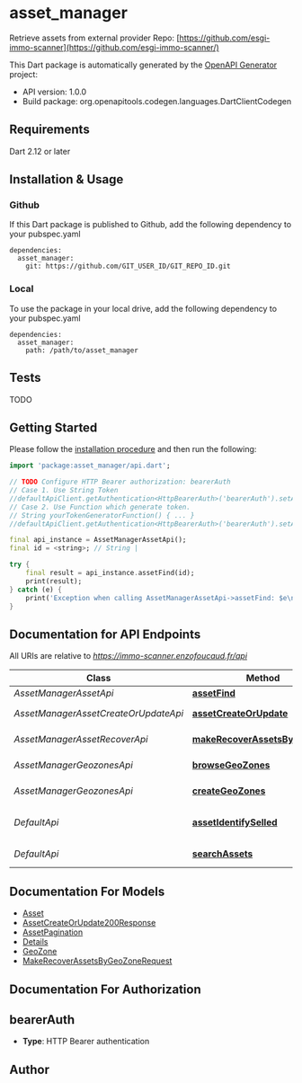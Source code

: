 # asset_manager
Retrieve assets from external provider
Repo: [https://github.com/esgi-immo-scanner](https://github.com/esgi-immo-scanner/)

This Dart package is automatically generated by the [OpenAPI Generator](https://openapi-generator.tech) project:

- API version: 1.0.0
- Build package: org.openapitools.codegen.languages.DartClientCodegen

## Requirements

Dart 2.12 or later

## Installation & Usage

### Github
If this Dart package is published to Github, add the following dependency to your pubspec.yaml
```
dependencies:
  asset_manager:
    git: https://github.com/GIT_USER_ID/GIT_REPO_ID.git
```

### Local
To use the package in your local drive, add the following dependency to your pubspec.yaml
```
dependencies:
  asset_manager:
    path: /path/to/asset_manager
```

## Tests

TODO

## Getting Started

Please follow the [installation procedure](#installation--usage) and then run the following:

```dart
import 'package:asset_manager/api.dart';

// TODO Configure HTTP Bearer authorization: bearerAuth
// Case 1. Use String Token
//defaultApiClient.getAuthentication<HttpBearerAuth>('bearerAuth').setAccessToken('YOUR_ACCESS_TOKEN');
// Case 2. Use Function which generate token.
// String yourTokenGeneratorFunction() { ... }
//defaultApiClient.getAuthentication<HttpBearerAuth>('bearerAuth').setAccessToken(yourTokenGeneratorFunction);

final api_instance = AssetManagerAssetApi();
final id = <string>; // String | 

try {
    final result = api_instance.assetFind(id);
    print(result);
} catch (e) {
    print('Exception when calling AssetManagerAssetApi->assetFind: $e\n');
}

```

## Documentation for API Endpoints

All URIs are relative to *https://immo-scanner.enzofoucaud.fr/api*

Class | Method | HTTP request | Description
------------ | ------------- | ------------- | -------------
*AssetManagerAssetApi* | [**assetFind**](doc//AssetManagerAssetApi.md#assetfind) | **GET** /asset-manager/asset | FindAsset
*AssetManagerAssetCreateOrUpdateApi* | [**assetCreateOrUpdate**](doc//AssetManagerAssetCreateOrUpdateApi.md#assetcreateorupdate) | **POST** /asset-manager/asset/save | CreateOrUpdate
*AssetManagerAssetRecoverApi* | [**makeRecoverAssetsByGeoZone**](doc//AssetManagerAssetRecoverApi.md#makerecoverassetsbygeozone) | **POST** /asset-manager/asset/recover | Make Scrapping
*AssetManagerGeozonesApi* | [**browseGeoZones**](doc//AssetManagerGeozonesApi.md#browsegeozones) | **GET** /asset-manager/geozones/browse | browse
*AssetManagerGeozonesApi* | [**createGeoZones**](doc//AssetManagerGeozonesApi.md#creategeozones) | **POST** /asset-manager/geozones | create
*DefaultApi* | [**assetIdentifySelled**](doc//DefaultApi.md#assetidentifyselled) | **POST** /asset-manager/asset/identify-selled | IdentifySelled
*DefaultApi* | [**searchAssets**](doc//DefaultApi.md#searchassets) | **GET** /asset-manager/asset/search | Search assets


## Documentation For Models

 - [Asset](doc//Asset.md)
 - [AssetCreateOrUpdate200Response](doc//AssetCreateOrUpdate200Response.md)
 - [AssetPagination](doc//AssetPagination.md)
 - [Details](doc//Details.md)
 - [GeoZone](doc//GeoZone.md)
 - [MakeRecoverAssetsByGeoZoneRequest](doc//MakeRecoverAssetsByGeoZoneRequest.md)


## Documentation For Authorization


## bearerAuth

- **Type**: HTTP Bearer authentication


## Author



